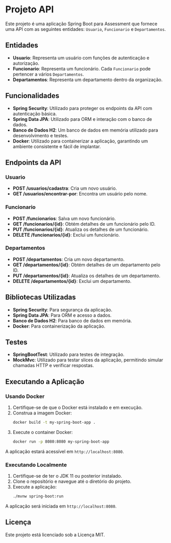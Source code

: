 # Projeto API

Este projeto é uma aplicação Spring Boot para Assessment que fornece uma API com as seguintes
entidades: `Usuario`, `Funcionario` e `Departamentos`.

## Entidades

- **Usuario**: Representa um usuário com funções de autenticação e autorização.
- **Funcionario**: Representa um funcionário. Cada `Funcionario` pode pertencer a vários `Departamentos`.
- **Departamentos**: Representa um departamento dentro da organização.

## Funcionalidades

- **Spring Security**: Utilizado para proteger os endpoints da API com autenticação básica.
- **Spring Data JPA**: Utilizado para ORM e interação com o banco de dados.
- **Banco de Dados H2**: Um banco de dados em memória utilizado para desenvolvimento e testes.
- **Docker**: Utilizado para containerizar a aplicação, garantindo um ambiente consistente e fácil de implantar.

## Endpoints da API

### Usuario

- **POST /usuarios/cadastra**: Cria um novo usuário.
- **GET /usuarios/encontrar-por**: Encontra um usuário pelo nome.

### Funcionario

- **POST /funcionarios**: Salva um novo funcionário.
- **GET /funcionarios/{id}**: Obtém detalhes de um funcionário pelo ID.
- **PUT /funcionarios/{id}**: Atualiza os detalhes de um funcionário.
- **DELETE /funcionarios/{id}**: Exclui um funcionário.

### Departamentos

- **POST /departamentos**: Cria um novo departamento.
- **GET /departamentos/{id}**: Obtém detalhes de um departamento pelo ID.
- **PUT /departamentos/{id}**: Atualiza os detalhes de um departamento.
- **DELETE /departamentos/{id}**: Exclui um departamento.

## Bibliotecas Utilizadas

- **Spring Security**: Para segurança da aplicação.
- **Spring Data JPA**: Para ORM e acesso a dados.
- **Banco de Dados H2**: Para banco de dados em memória.
- **Docker**: Para containerização da aplicação.

## Testes

- **SpringBootTest**: Utilizado para testes de integração.
- **MockMvc**: Utilizado para testar slices da aplicação, permitindo simular chamadas HTTP e verificar respostas.

## Executando a Aplicação

### Usando Docker

1. Certifique-se de que o Docker está instalado e em execução.
2. Construa a imagem Docker:
    ```sh
    docker build -t my-spring-boot-app .
    ```
3. Execute o container Docker:
    ```sh
    docker run -p 8080:8080 my-spring-boot-app
    ```

A aplicação estará acessível em `http://localhost:8080`.

### Executando Localmente

1. Certifique-se de ter o JDK 11 ou posterior instalado.
2. Clone o repositório e navegue até o diretório do projeto.
3. Execute a aplicação:
    ```sh
    ./mvnw spring-boot:run
    ```

A aplicação será iniciada em `http://localhost:8080`.

## Licença

Este projeto está licenciado sob a Licença MIT.
